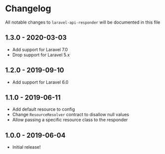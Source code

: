 # Changelog

All notable changes to `laravel-api-responder` will be documented in this file

## 1.3.0 - 2020-03-03

- Add support for Laravel 7.0
- Drop support for Laravel 5.x

## 1.2.0 - 2019-09-10

- Add support for Laravel 6.0

## 1.1.0 - 2019-06-11

- Add default resource to config
- Change `ResourceResolver` contract to disallow null values
- Allow passing a specific resource class to the responder

## 1.0.0 - 2019-06-04

- Initial release!

